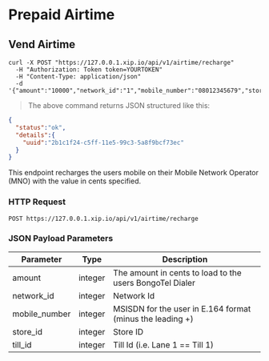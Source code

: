 # Prepaid Airtime

## Vend Airtime

```shell
curl -X POST "https://127.0.0.1.xip.io/api/v1/airtime/recharge"
  -H "Authorization: Token token=YOURTOKEN"
  -H "Content-Type: application/json"
  -d '{"amount":"10000","network_id":"1","mobile_number":"08012345679","store_id":"12345678901","till_id":"1"}'
```

> The above command returns JSON structured like this:

```json
{
  "status":"ok",
  "details":{
    "uuid":"2b1c1f24-c5ff-11e5-99c3-5a8f9bcf73ec"
  }
}
```

This endpoint recharges the users mobile on their Mobile Network Operator (MNO) with the value in cents specified.

### HTTP Request

`POST https://127.0.0.1.xip.io/api/v1/airtime/recharge`

### JSON Payload Parameters

Parameter | Type | Description
--------- | ---- | -----------
amount | integer | The amount in cents to load to the users BongoTel Dialer
network_id | integer | Network Id
mobile_number | integer | MSISDN for the user in E.164 format (minus the leading +)
store_id | integer | Store ID
till_id | integer | Till Id (i.e. Lane 1 == Till 1)
